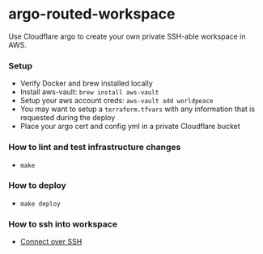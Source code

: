 # argo-routed-workspace

Use Cloudflare argo to create your own private SSH-able workspace in AWS.

### Setup
- Verify Docker and brew installed locally
- Install aws-vault: `brew install aws-vault`
- Setup your aws account creds: `aws-vault add worldpeace`
- You may want to setup a `terraform.tfvars` with any information that is requested during the deploy
- Place your argo cert and config yml in a private Cloudflare bucket

### How to lint and test infrastructure changes
- `make`

### How to deploy
- `make deploy`

### How to ssh into workspace

- [Connect over SSH](https://developers.cloudflare.com/access/ssh/connect-ssh/)
